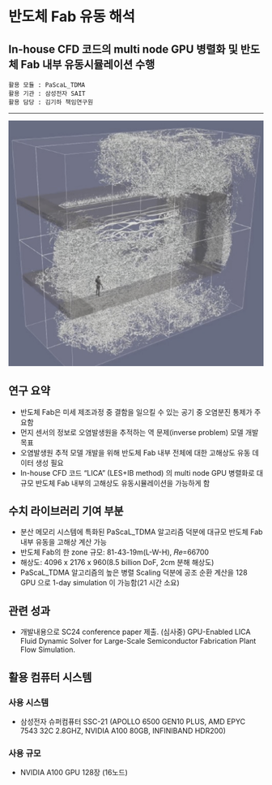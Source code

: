 
# 반도체 Fab 유동 해석 
## In-house CFD 코드의 multi node GPU 병렬화 및 반도체 Fab 내부 유동시뮬레이션 수행

```
활용 모듈 : PaScaL_TDMA
활용 기관 : 삼성전자 SAIT
활용 담당 : 김기하 책임연구원
```

*****

![유동](/data/outcomes/posts/application/images/fab_flow.png)


## 연구 요약 

- 반도체 Fab은 미세 제조과정 중 결함을 일으킬 수 있는 공기 중 오염분진 통제가 주요함
- 먼지 센서의 정보로 오염발생원을 추적하는 역 문제(inverse problem) 모델 개발 목표
- 오염발생원 추적 모델 개발을 위해 반도체 Fab 내부 전체에 대한 고해상도 유동 데이터 생성 필요
- In-house CFD 코드 “LICA” (LES+IB method) 의 multi node GPU 병렬화로 대규모 반도체 Fab 내부의 고해상도 유동시뮬레이션을 가능하게 함


## 수치 라이브러리 기여 부분 

- 분산 메모리 시스템에 특화된 PaScaL_TDMA 알고리즘 덕분에 대규모 반도체 Fab 내부 유동을 고해상 계산 가능
- 반도체 Fab의 한 zone 규모: 81-43-19m(L-W-H), 𝑅𝑒=66700
- 해상도: 4096 x 2176 x 960(8.5 billion DoF, 2cm 분해 해상도)
- PaScaL_TDMA 알고리즘의 높은 병렬 Scaling 덕분에 공조 순환 계산을 128 GPU 으로 1-day simulation 이 가능함(21 시간 소요)


## 관련 성과
- 개발내용으로 SC24 conference paper 제출. (심사중) GPU-Enabled LICA Fluid Dynamic Solver for Large-Scale Semiconductor Fabrication Plant Flow Simulation. 


## 활용 컴퓨터 시스템
### 사용 시스템
- 삼성전자 슈퍼컴퓨터 SSC-21 (APOLLO 6500 GEN10 PLUS, AMD EPYC 7543 32C 2.8GHZ, NVIDIA A100 80GB​, INFINIBAND HDR200)
### 사용 규모
- NVIDIA A100 GPU 128장 (16노드)
